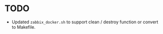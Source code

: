 
# TODO

- Updated ```zabbix_docker.sh``` to support clean / destroy function or convert to Makefile.
